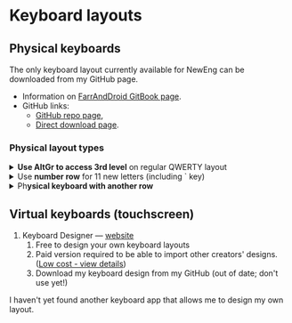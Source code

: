 # Keyboard layouts

## Physical keyboards

The only keyboard layout currently available for NewEng can be downloaded from my GitHub page.

* Information on [FarrAndDroid GitBook page](https://farranddroid-tech.gitbook.io/farranddroid-tech-support/typing-tips/custom-keyboard-layouts/my-layouts-downloads/5-neweng-on-qwerty).
* GitHub links:
  * [GitHub repo page](https://github.com/fazzaan/keyboard-layouts/tree/main/Layout%20-%20EN-UK%20-%20NewEng),
  * [Direct download page](https://github.com/fazzaan/keyboard-layouts/releases/latest).

### Physical layout types

<details>

<summary><strong>Use AltGr to access 3rd level</strong> on regular QWERTY layout</summary>

* Works with normal keyboards.&#x20;
* Clunky to use.&#x20;
* Retains number row.

</details>

<details>

<summary>Use <strong>number row</strong> for 11 new letters (including ` key)</summary>

* Works with normal keyboards.
* Displaces number & symbol row:
  * Requires NumPad for easy number input.
  * Use AltGr to access standard symbols.
  * Can use AltGr+Shift for numbers if you don't have a NumPad.
* Easier to use than AltGr version, but takes time to learn the new letters' positions.
* Still requires AltGr for æ, œ, и and some diacritics (on u, i, o, b, m, -, ;, ', ]).
* Can use AltGr to access some diacritiqued letters: ž s̈ g̊ g̃ ǧ ť.
* Hwair ƕ and Echo ʞ are also available on w and k, respectively.
* _F# keys are not used much these days so could feasibly be used as the number row instead._

</details>

<details>

<summary>Ph<strong>ysical keyboard with another row</strong></summary>

* Requires a new physical keyboard device to be manufactured.
* Visually clear, no need to memorize where each letter is hiding.
* Minor skill adaptation required, number+symbol row has moved upwards.
* Can bear layout parity with a virtual touchscreen keyboard.

</details>



## Virtual keyboards (touchscreen)

1. Keyboard Designer — [website](https://www.keyboarddesigner.com/)&#x20;
   1. Free to design your own keyboard layouts
   2. Paid version required to be able to import other creators' designs. ([Low cost - view details](https://www.keyboarddesigner.com/index.php?page=32))
   3. Download my keyboard design from my GitHub (out of date; don't use yet!)

I haven't yet found another keyboard app that allows me to design my own layout.


